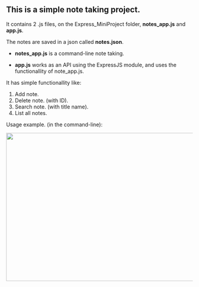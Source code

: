 This is a simple note taking project.
-
It contains 2 .js files, on the Express_MiniProject folder, **notes_app.js** and **app.js**.

The notes are saved in a json called **notes.json**.

- **notes_app.js** is a command-line note taking.

- **app.js** works as an API using the ExpressJS module, and uses the functionallity of note_app.js.

It has simple functionallity like:
1. Add note.
2. Delete note. (with ID).
3. Search note. (with title name).
4. List all notes.

Usage example. (in the command-line):

<img src="https://github.com/user-attachments/assets/7e56a393-4934-415b-a037-9d39e01f4a6c" width="600" height="400" />
